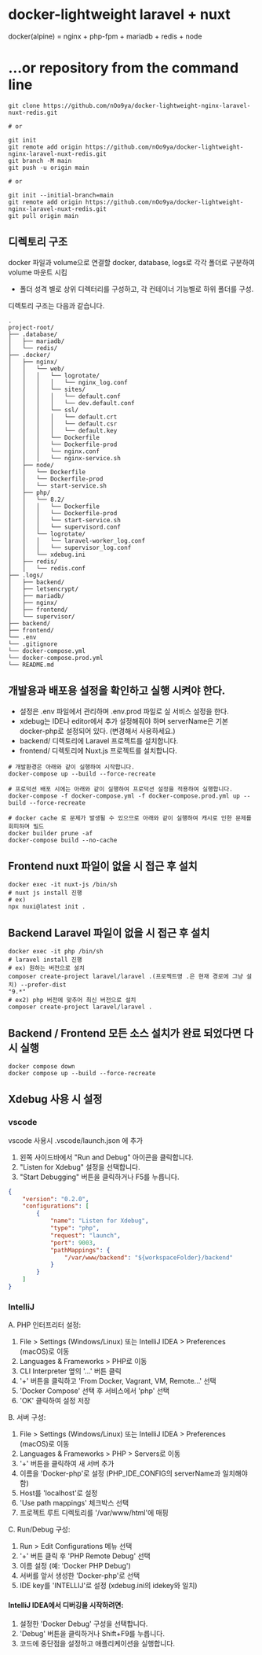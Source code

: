 # docker-lightweight laravel + nuxt
docker(alpine) = nginx + php-fpm + mariadb + redis + node

# …or repository from the command line
```shell
git clone https://github.com/nOo9ya/docker-lightweight-nginx-laravel-nuxt-redis.git

# or

git init
git remote add origin https://github.com/nOo9ya/docker-lightweight-nginx-laravel-nuxt-redis.git
git branch -M main
git push -u origin main

# or

git init --initial-branch=main
git remote add origin https://github.com/nOo9ya/docker-lightweight-nginx-laravel-nuxt-redis.git
git pull origin main
```


## 디렉토리 구조

docker 파일과 volume으로 연결할 docker, database, logs로 각각 폴더로 구분하여 volume 마운트 시킴

* 폴더 성격 별로 상위 디렉터리를 구성하고, 각 컨테이너 기능별로 하위 폴더를 구성.

디렉토리 구조는 다음과 같습니다.

    .
    project-root/
    ├── .database/
    │   ├── mariadb/
    │   └── redis/
    ├── .docker/
    │   ├── nginx/
    │   │   └── web/
    │   │   │   └── logrotate/
    │   │   │   │   └── nginx_log.conf
    │   │   │   └── sites/
    │   │   │   │   └── default.conf
    │   │   │   │   └── dev.default.conf
    │   │   │   └── ssl/
    │   │   │   │   └── default.crt
    │   │   │   │   └── default.csr
    │   │   │   │   └── default.key
    │   │   │   └── Dockerfile
    │   │   │   └── Dockerfile-prod
    │   │   │   └── nginx.conf
    │   │   │   └── nginx-service.sh
    │   ├── node/
    │   │   └── Dockerfile
    │   │   └── Dockerfile-prod
    │   │   └── start-service.sh
    │   ├── php/
    │   │   └── 8.2/
    │   │   │   └── Dockerfile
    │   │   │   └── Dockerfile-prod
    │   │   │   └── start-service.sh
    │   │   │   └── supervisord.conf
    │   │   └── logrotate/
    │   │   │   └── laravel-worker_log.conf
    │   │   │   └── supervisor_log.conf
    │   │   └── xdebug.ini
    │   ├── redis/
    │   │   └── redis.conf
    ├── .logs/
    │   ├── backend/
    │   ├── letsencrypt/
    │   ├── mariadb/
    │   ├── nginx/
    │   ├── frontend/
    │   └── supervisor/
    ├── backend/
    ├── frontend/
    └── .env
    └── .gitignore
    └── docker-compose.yml
    └── docker-compose.prod.yml
    └── README.md

## 개발용과 배포용 설정을 확인하고 실행 시켜야 한다.
* 설정은 .env 파일에서 관리하며 .env.prod 파일로 실 서비스 설정을 한다.
* xdebug는 IDE나 editor에서 추가 설정해줘야 하며 serverName은 기본 docker-php로 설정되어 있다. 
  (변경해서 사용하세요.)
* backend/ 디렉토리에 Laravel 프로젝트를 설치합니다.
* frontend/ 디렉토리에 Nuxt.js 프로젝트를 설치합니다.
```shell
# 개발환경은 아래와 같이 실행하여 시작합니다.
docker-compose up --build --force-recreate

# 프로덕션 배포 시에는 아래와 같이 실행하여 프로덕션 설정을 적용하여 실행합니다.
docker-compose -f docker-compose.yml -f docker-compose.prod.yml up --build --force-recreate

# docker cache 로 문제가 발생될 수 있으므로 아래와 같이 실행하여 캐시로 인한 문제를 회피하며 빌드
docker builder prune -af
docker-compose build --no-cache
```

## Frontend nuxt 파일이 없을 시 접근 후 설치
```shell
docker exec -it nuxt-js /bin/sh
# nuxt js install 진행 
# ex)
npx nuxi@latest init .
```

## Backend Laravel 파일이 없을 시 접근 후 설치
```shell
docker exec -it php /bin/sh
# laravel install 진행
# ex) 원하는 버전으로 설치
composer create-project laravel/laravel .(프로젝트명 .은 현재 경로에 그냥 설치) --prefer-dist 
"9.*"
# ex2) php 버전에 맞추어 최신 버전으로 설치
composer create-project laravel/laravel .
```

## Backend / Frontend 모든 소스 설치가 완료 되었다면 다시 실행
```shell
docker compose down
docker compose up --build --force-recreate
```

## Xdebug 사용 시 설정
### vscode
vscode 사용시 .vscode/launch.json 에 추가
1. 왼쪽 사이드바에서 "Run and Debug" 아이콘을 클릭합니다.
2. "Listen for Xdebug" 설정을 선택합니다.
3. "Start Debugging" 버튼을 클릭하거나 F5를 누릅니다.
```json
{
    "version": "0.2.0",
    "configurations": [
        {
            "name": "Listen for Xdebug",
            "type": "php",
            "request": "launch",
            "port": 9003,
            "pathMappings": {
                "/var/www/backend": "${workspaceFolder}/backend"
            }
        }
    ]
}
```

### IntelliJ
A. PHP 인터프리터 설정:
1. File > Settings (Windows/Linux) 또는 IntelliJ IDEA > Preferences (macOS)로 이동
2. Languages & Frameworks > PHP로 이동
3. CLI Interpreter 옆의 '...' 버튼 클릭
4. '+' 버튼을 클릭하고 'From Docker, Vagrant, VM, Remote...' 선택
5. 'Docker Compose' 선택 후 서비스에서 'php' 선택
6. 'OK' 클릭하여 설정 저장

B. 서버 구성:
1. File > Settings (Windows/Linux) 또는 IntelliJ IDEA > Preferences (macOS)로 이동
2. Languages & Frameworks > PHP > Servers로 이동
3. '+' 버튼을 클릭하여 새 서버 추가
4. 이름을 'Docker-php'로 설정 (PHP_IDE_CONFIG의 serverName과 일치해야 함)
5. Host를 'localhost'로 설정
6. 'Use path mappings' 체크박스 선택
7. 프로젝트 루트 디렉토리를 '/var/www/html'에 매핑

C. Run/Debug 구성:
1. Run > Edit Configurations 메뉴 선택
2. '+' 버튼 클릭 후 'PHP Remote Debug' 선택
3. 이름 설정 (예: 'Docker PHP Debug')
4. 서버를 앞서 생성한 'Docker-php'로 선택
5. IDE key를 'INTELLIJ'로 설정 (xdebug.ini의 idekey와 일치)


#### IntelliJ IDEA에서 디버깅을 시작하려면:
1. 설정한 'Docker Debug' 구성을 선택합니다.
2. 'Debug' 버튼을 클릭하거나 Shift+F9를 누릅니다.
3. 코드에 중단점을 설정하고 애플리케이션을 실행합니다.

